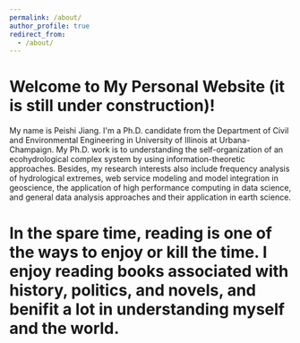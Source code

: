 ```yaml
---
permalink: /about/
author_profile: true
redirect_from:
  - /about/
---
```


Welcome to My Personal Website (it is still under construction)!
=====

My name is Peishi Jiang. I'm a Ph.D. candidate from the Department of Civil and Environmental Engineering in University of Illinois at Urbana-Champaign. My Ph.D. work is to understanding the self-organization of an ecohydrological complex system by using information-theoretic approaches. Besides, my research interests also include frequency analysis of hydrological extremes, web service modeling and model integration in geoscience, the application of high performance computing in data science, and general data analysis approaches and their application in earth science.

# In the spare time, reading is one of the ways to enjoy or kill the time. I enjoy reading books associated with history, politics, and novels, and benifit a lot in understanding myself and the world.
